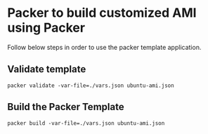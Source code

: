 # Packer to build customized AMI using Packer

Follow below steps in order to use the packer template application.

## Validate template

```
packer validate -var-file=./vars.json ubuntu-ami.json
```

## Build the Packer Template 

```
packer build -var-file=./vars.json ubuntu-ami.json
```